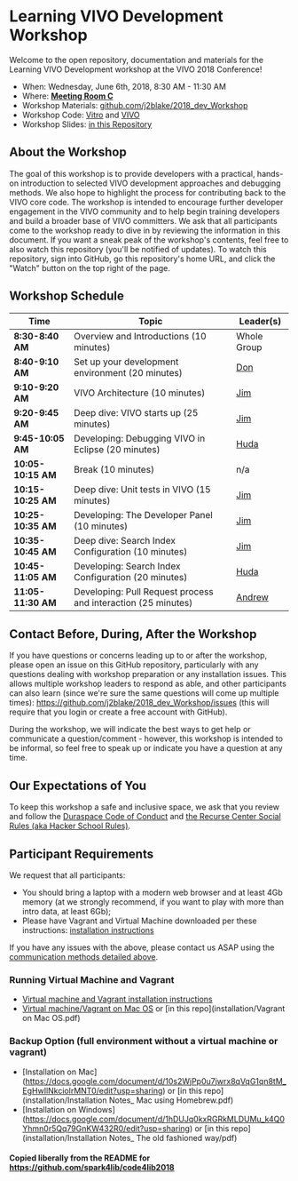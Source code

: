 # Learning VIVO Development Workshop

Welcome to the open repository, documentation and materials for the Learning VIVO Development workshop at the VIVO 2018 Conference!

* When: Wednesday, June 6th, 2018, 8:30 AM - 11:30 AM
* Where: [**Meeting Room C**](http://vivoconference.org/schedule/#session-1)
* Workshop Materials: [github.com/j2blake/2018_dev_Workshop](https://github.com/j2blake/2018_dev_Workshop)
* Workshop Code: [Vitro](https://github.com/j2blake/2018_dev_Vitro) and [VIVO](https://github.com/j2blake/2018_dev_VIVO) 
* Workshop Slides: [in this Repository](slides/)

## About the Workshop

The goal of this workshop is to provide developers with a practical, hands-on introduction to selected VIVO development approaches and debugging methods. We also hope to highlight the process for contributing back to the VIVO core code. The workshop is intended to encourage further developer engagement in the VIVO community and to help begin training developers and build a broader base of VIVO committers. 
We ask that all participants come to the workshop ready to dive in by reviewing the information in this document. If you want a sneak peak of the workshop's contents, feel free to also watch this repository (you'll be notified of updates). To watch this repository, sign into GitHub, go this repository's home URL, and click the "Watch" button on the top right of the page.


## Workshop Schedule

Time               | Topic                                                          | Leader(s)
------------------ | -------------------------------------------------------------- | ------------------------------------------
**8:30-8:40 AM**   | Overview and Introductions (10 minutes)                        | Whole Group
**8:40-9:10 AM**   | Set up your development environment (20 minutes)               | [Don](mailto:elsborg@colorado.edu)
**9:10-9:20 AM**   | VIVO Architecture (10 minutes)                                 | [Jim](mailto:jeb228@cornell.edu)
**9:20-9:45 AM**   | Deep dive: VIVO starts up (25 minutes)                         | [Jim](mailto:jeb228@cornell.edu)
**9:45-10:05 AM**  | Developing: Debugging VIVO in Eclipse (20 minutes)             | [Huda](mailto:hjk54@cornell.edu)
**10:05-10:15 AM** | Break (10 minutes)                                             | n/a
**10:15-10:25 AM** | Deep dive: Unit tests in VIVO (15 minutes)                     | [Jim](mailto:jeb228@cornell.edu)
**10:25-10:35 AM** | Developing: The Developer Panel (10 minutes)                   | [Jim](mailto:jeb228@cornell.edu)
**10:35-10:45 AM** | Deep dive: Search Index Configuration (10 minutes)             | [Jim](mailto:jeb228@cornell.edu)
**10:45-11:05 AM** | Developing: Search Index Configuration  (20 minutes)           | [Huda](mailto:hjk54@cornell.edu)
**11:05-11:30 AM** | Developing: Pull Request process and interaction (25 minutes)  | [Andrew](mailto:awoods@duraspace.org)


## Contact Before, During, After the Workshop

If you have questions or concerns leading up to or after the workshop, please open an issue on this GitHub repository, particularly with any questions dealing with workshop preparation or any installation issues. This allows multiple workshop leaders to respond as able, and other participants can also learn (since we're sure the same questions will come up multiple times): https://github.com/j2blake/2018_dev_Workshop/issues (this will require that you login or create a free account with GitHub).

During the workshop, we will indicate the best ways to get help or communicate a question/comment - however, this workshop is intended to be informal, so feel free to speak up or indicate you have a question at any time.

## Our Expectations of You

To keep this workshop a safe and inclusive space, we ask that you review and follow the [Duraspace Code of Conduct](http://www.duraspace.org/about/policies/code-of-conduct/) and [the Recurse Center Social Rules (aka Hacker School Rules)](https://www.recurse.com/manual#sub-sec-social-rules).

## Participant Requirements

We request that all participants:
- You should bring a laptop with a modern web browser and at least 4Gb memory (at we strongly recommend, if you want to play with more than intro data, at least 6Gb);
- Please have Vagrant and Virtual Machine downloaded per these instructions: [installation instructions](installation/README.pdf)

If you have any issues with the above, please contact us ASAP using the [communication methods detailed above](#contact-before-during-after-the-workshop).

### Running Virtual Machine and Vagrant

- [Virtual machine and Vagrant installation instructions](installation/README.pdf)
- [Virtual machine/Vagrant on Mac OS](https://docs.google.com/document/d/1JeU_PnLOPIFbtgLPJdE8uaZ_BKoKwE3Y7an2d89OkvU/edit?usp=sharing) or [in this repo](installation/Vagrant on Mac OS.pdf)

### Backup Option (full environment without a virtual machine or vagrant)
- [Installation  on Mac] (https://docs.google.com/document/d/10s2WjPp0u7jwrx8qVqG1qn8tM_EgHwIlNkciolrMNT0/edit?usp=sharing) or [in this repo](installation/Installation Notes_ Mac using Homebrew.pdf)
- [Installation on Windows] (https://docs.google.com/document/d/1hDUJq0kxRGRkMLDUMu_k4Q0Yhmn0r5Qq79GnKW432R0/edit?usp=sharing) or [in this repo](installation/Installation Notes_ The old fashioned way/pdf)

#### Copied liberally from the README for https://github.com/spark4lib/code4lib2018